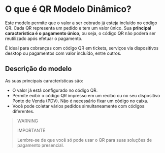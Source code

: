 # O que é QR Modelo Dinâmico?

Este modelo permite que o valor a ser cobrado já esteja incluído no código QR. Cada QR representa um pedido e tem um valor único. Sua **principal característica é o pagamento único**, ou seja, o código QR não poderá ser reutilizado após efetuar o pagamento.

É ideal para cobranças com código QR em tickets, serviços via dispositivos desktop ou pagamentos com valor incluído, entre outros.

## Descrição do modelo

As suas principais características são:

- O valor já está configurado no código QR.
- Permite exibir o código QR impresso em um recibo ou no seu dispositivo Ponto de Venda (PDV). Não é necessário fixar um código no caixa.
- Você pode coletar vários pedidos simultaneamente com códigos diferentes.

> WARNING
>
> IMPORTANTE
>
> Lembre-se de que você só pode usar o QR para suas soluções de pagamento presencial.